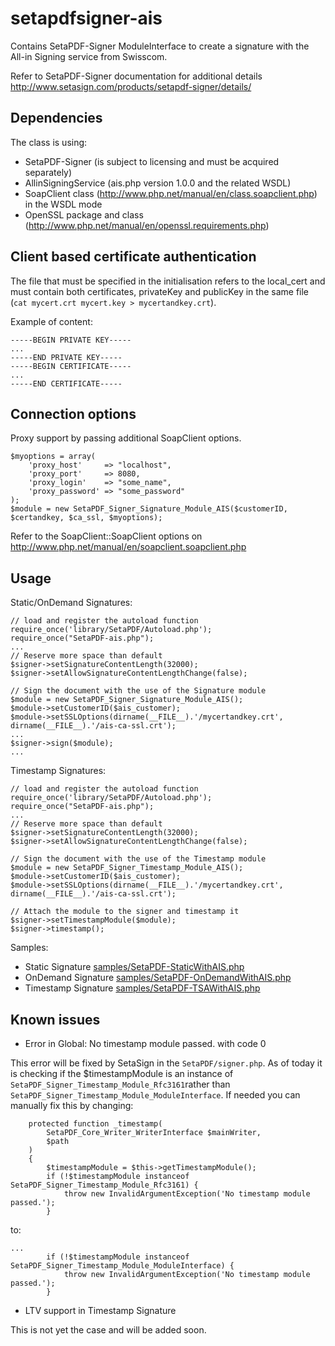 setapdfsigner-ais
=================

Contains SetaPDF-Signer ModuleInterface to create a signature with the All-in Signing service from Swisscom.

Refer to SetaPDF-Signer documentation for additional details http://www.setasign.com/products/setapdf-signer/details/


## Dependencies

The class is using:

* SetaPDF-Signer (is subject to licensing and must be acquired separately)
* AllinSigningService (ais.php version 1.0.0 and the related WSDL)
* SoapClient class (http://www.php.net/manual/en/class.soapclient.php) in the WSDL mode
* OpenSSL package and class (http://www.php.net/manual/en/openssl.requirements.php)

## Client based certificate authentication

The file that must be specified in the initialisation refers to the local_cert and must contain both certificates, privateKey and publicKey in the same file (`cat mycert.crt mycert.key > mycertandkey.crt`).

Example of content:
````
-----BEGIN PRIVATE KEY-----
...
-----END PRIVATE KEY-----
-----BEGIN CERTIFICATE-----
...
-----END CERTIFICATE-----
````

## Connection options

Proxy support by passing additional SoapClient options.

````
$myoptions = array(
    'proxy_host'     => "localhost",
    'proxy_port'     => 8080,
    'proxy_login'    => "some_name",
    'proxy_password' => "some_password"
);
$module = new SetaPDF_Signer_Signature_Module_AIS($customerID, $certandkey, $ca_ssl, $myoptions);
````

Refer to the SoapClient::SoapClient options on http://www.php.net/manual/en/soapclient.soapclient.php

## Usage

Static/OnDemand Signatures:
````
// load and register the autoload function
require_once('library/SetaPDF/Autoload.php');
require_once("SetaPDF-ais.php");
...
// Reserve more space than default
$signer->setSignatureContentLength(32000);
$signer->setAllowSignatureContentLengthChange(false);

// Sign the document with the use of the Signature module
$module = new SetaPDF_Signer_Signature_Module_AIS();
$module->setCustomerID($ais_customer);
$module->setSSLOptions(dirname(__FILE__).'/mycertandkey.crt', dirname(__FILE__).'/ais-ca-ssl.crt');
...
$signer->sign($module);
...
````
Timestamp Signatures:
````
// load and register the autoload function
require_once('library/SetaPDF/Autoload.php');
require_once("SetaPDF-ais.php");
...
// Reserve more space than default
$signer->setSignatureContentLength(32000);
$signer->setAllowSignatureContentLengthChange(false);

// Sign the document with the use of the Timestamp module
$module = new SetaPDF_Signer_Timestamp_Module_AIS();
$module->setCustomerID($ais_customer);
$module->setSSLOptions(dirname(__FILE__).'/mycertandkey.crt', dirname(__FILE__).'/ais-ca-ssl.crt');

// Attach the module to the signer and timestamp it
$signer->setTimestampModule($module);
$signer->timestamp();
````

Samples:

* Static Signature [samples/SetaPDF-StaticWithAIS.php](samples/SetaPDF-StaticWithAIS.php)
* OnDemand Signature [samples/SetaPDF-OnDemandWithAIS.php](samples/SetaPDF-OnDemandWithAIS.php)
* Timestamp Signature [samples/SetaPDF-TSAWithAIS.php](samples/SetaPDF-TSAWithAIS.php) 



## Known issues

* Error in Global: No timestamp module passed. with code 0

This error will be fixed by SetaSign in the `SetaPDF/signer.php`. As of today it is checking if the $timestampModule is an instance of `SetaPDF_Signer_Timestamp_Module_Rfc3161`rather than `SetaPDF_Signer_Timestamp_Module_ModuleInterface`. If needed you can manually fix this by changing:
````
    protected function _timestamp(
        SetaPDF_Core_Writer_WriterInterface $mainWriter,
        $path
    )
    {
        $timestampModule = $this->getTimestampModule();
        if (!$timestampModule instanceof SetaPDF_Signer_Timestamp_Module_Rfc3161) {
            throw new InvalidArgumentException('No timestamp module passed.');
        }
````
to:
````
...
        if (!$timestampModule instanceof SetaPDF_Signer_Timestamp_Module_ModuleInterface) {
            throw new InvalidArgumentException('No timestamp module passed.');
        }
````

* LTV support in Timestamp Signature

This is not yet the case and will be added soon.
